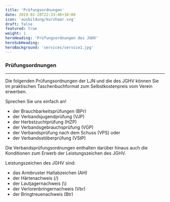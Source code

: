 ```yaml
---
title: 'Prüfungsordnungen'
date: 2019-02-28T22:33:46+10:00
icon: 'ausbildung/kurzhaar.svg'
draft: false
featured: true
weight: 1
heroHeading: 'Prüfungsordnungen des JGHV'
heroSubHeading: 
heroBackground: 'services/service1.jpg'
---
```


### Prüfungsordnungen
---
Die folgenden Prüfungsordnungen der LJN und die des JGHV können Sie 
im praktischen Taschenbuchformat zum Selbstkostenpreis vom Verein erwerben.

Sprechen Sie uns einfach an!

- der Brauchbarkeitsprüfungen (BPr)
- der Verbandsjugendprüfung (VJP)
- der Herbstzuchtprüfung (HZP)
- der Verbandsgebrauchsprüfung (VGP)
- der Verbandsprüfung nach dem Schuss (VPS) oder
- der Verbandsstöberprüfung (VStP)


Die Verbandsprüfungsordnungen enthalten darüber hinaus auch die Konditionen zum Erwerb der Leistungszeichen des JGHV.


Leistungszeichen des JGHV sind:


- das Armbruster Haltabzeichen (AH)
- der Härtenachweis (/)
- der Lautjagernachweis (\\)
- der Verlorenbringernachweis (Vbr)
- der Bringtreuenachweis (Btr)
